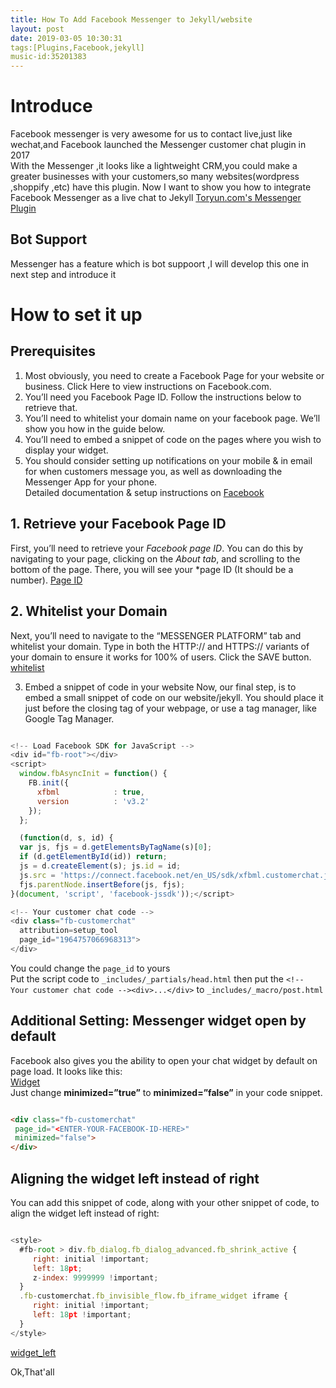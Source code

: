 ```yaml
---
title: How To Add Facebook Messenger to Jekyll/website
layout: post
date: 2019-03-05 10:30:31
tags:[Plugins,Facebook,jekyll]
music-id:35201383
---
```


# Introduce
Facebook messenger is very awesome for us to contact live,just  like wechat,and Facebook launched the Messenger customer chat plugin in 2017  
With the Messenger ,it looks like a lightweight CRM,you could make a greater businesses with your customers,so many websites(wordpress ,shoppify ,etc) have this plugin.
Now I want to show you how to integrate Facebook Messenger as a live chat to Jekyll
[Toryun.com's Messenger Plugin](/images/Plugin/Messenger.jpg)
## Bot Support
Messenger has a feature which is bot suppoort ,I will develop this one in next step and introduce it  

# How to set it up  
## Prerequisites
1. Most obviously, you need to create a Facebook Page for your website or business. Click Here to view instructions on Facebook.com.  
2. You’ll need you Facebook Page ID. Follow the instructions below to retrieve that.
3. You’ll need to whitelist your domain name on your facebook page. We’ll show you how in the guide below.
4. You’ll need to embed a snippet of code on the pages where you wish to display your widget.  
5. You should consider setting up notifications on your mobile & in email for when customers message you, as well as downloading the Messenger App for your phone.  
Detailed documentation & setup instructions on [Facebook](https://developers.facebook.com/docs/messenger-platform/discovery/customer-chat-plugin)

## 1. Retrieve your Facebook Page ID  
First, you’ll need to retrieve your *Facebook page ID*. You can do this by navigating to your page, clicking on the *About tab*, and scrolling to the bottom of the page. There, you will see your *page ID (It should be a number).
[Page ID](/images/Plugin/page_id.jpg)

## 2. Whitelist your Domain
Next, you’ll need to navigate to the “MESSENGER PLATFORM” tab and whitelist your domain. Type in both the HTTP:// and HTTPS:// variants of your domain to ensure it works for 100% of users. Click the SAVE button.
[whitelist](/images/Plugin/whitelist.jpg)

3. Embed a snippet of code in your website
Now, our final step, is to embed a small snippet of code on our website/jekyll. You should place it just before the closing **</body>** tag of your webpage, or use a tag manager, like Google Tag Manager.

```javascript

<!-- Load Facebook SDK for JavaScript -->
<div id="fb-root"></div>
<script>
  window.fbAsyncInit = function() {
    FB.init({
      xfbml            : true,
      version          : 'v3.2'
    });
  };

  (function(d, s, id) {
  var js, fjs = d.getElementsByTagName(s)[0];
  if (d.getElementById(id)) return;
  js = d.createElement(s); js.id = id;
  js.src = 'https://connect.facebook.net/en_US/sdk/xfbml.customerchat.js';
  fjs.parentNode.insertBefore(js, fjs);
}(document, 'script', 'facebook-jssdk'));</script>

<!-- Your customer chat code -->
<div class="fb-customerchat"
  attribution=setup_tool
  page_id="1964757066968313">
</div>

```

You could change the `page_id` to yours  
Put the script code to `_includes/_partials/head.html`
then put the `<!-- Your customer chat code --><div>...</div>` to `_includes/_macro/post.html`


## Additional Setting: Messenger widget open by default
Facebook also gives you the ability to open your chat widget by default on page load. It looks like this:  
[Widget](/images/Plugin/widget.jpg)  
Just change **minimized=”true”** to **minimized=”false”** in your code snippet.

```html

<div class="fb-customerchat"
 page_id="<ENTER-YOUR-FACEBOOK-ID-HERE>"
 minimized="false">
</div>

```	

## Aligning the widget left instead of right
You can add this snippet of code, along with your other snippet of code, to align the widget left instead of right:

```javascript

<style>
  #fb-root > div.fb_dialog.fb_dialog_advanced.fb_shrink_active {
     right: initial !important;
     left: 18pt;
     z-index: 9999999 !important;
  }
  .fb-customerchat.fb_invisible_flow.fb_iframe_widget iframe {
     right: initial !important;
     left: 18pt !important;
  }
</style>

```  
[widget_left](/images/Plugin/widget_left.jpg)

Ok,That'all

